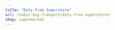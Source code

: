 ```yaml
---
title: "Duty Free Superstore"
url: /subic-bay-freeport/duty-free-superstore/
shop: supermarket
---
```

